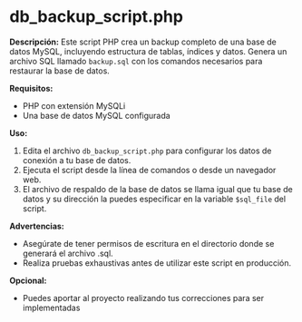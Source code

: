 # db_backup_script.php

**Descripción:**
Este script PHP crea un backup completo de una base de datos MySQL, incluyendo estructura de tablas, índices y datos. Genera un archivo SQL llamado `backup.sql` con los comandos necesarios para restaurar la base de datos.

**Requisitos:**
* PHP con extensión MySQLi
* Una base de datos MySQL configurada

**Uso:**
1. Edita el archivo `db_backup_script.php` para configurar los datos de conexión a tu base de datos.
2. Ejecuta el script desde la línea de comandos o desde un navegador web.
3. El archivo de respaldo de la base de datos se llama igual que tu base de datos y su dirección la puedes especificar en la variable `$sql_file` del script.

**Advertencias:**
* Asegúrate de tener permisos de escritura en el directorio donde se generará el archivo .sql.
* Realiza pruebas exhaustivas antes de utilizar este script en producción.

**Opcional:**
* Puedes aportar al proyecto realizando tus correcciones para ser implementadas

